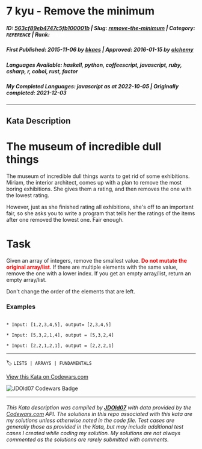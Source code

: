 # 7 kyu - Remove the minimum

##### **ID**: [563cf89eb4747c5fb100001b](https://www.codewars.com/kata/563cf89eb4747c5fb100001b) | **Slug**: [remove-the-minimum](https://www.codewars.com/kata/563cf89eb4747c5fb100001b) | **Category**: `REFERENCE` | **Rank**: <span style="color:white">7 kyu</span>

##### **First Published**: 2015-11-06 ***by*** [bkaes](https://www.codewars.com/users/bkaes) | **Approved**: 2016-01-15 ***by*** [alchemy](https://www.codewars.com/users/alchemy)

##### **Languages Available**: haskell, python, coffeescript, javascript, ruby, csharp, r, cobol, rust, factor

##### **My Completed Languages**: javascript ***as at*** 2022-10-05 | **Originally completed**: 2021-12-03

---

## Kata Description


# The museum of incredible dull things



The museum of incredible dull things wants to get rid of some exhibitions. Miriam, the interior architect, comes up with a plan to remove the most boring exhibitions. She gives them a rating, and then removes the one with the lowest rating.



However, just as she finished rating all exhibitions, she's off to an important fair, so she asks you to write a program that tells her the ratings of the items after one removed the lowest one. Fair enough.



# Task



Given an array of integers, remove the smallest value. <span style="color:red">**Do not mutate the original array/list**</span>. If there are multiple elements with the same value, remove the one with a lower index. If you get an empty array/list, return an empty array/list.



Don't change the order of the elements that are left.



### Examples



```

* Input: [1,2,3,4,5], output= [2,3,4,5]

* Input: [5,3,2,1,4], output = [5,3,2,4]

* Input: [2,2,1,2,1], output = [2,2,2,1]

```



---


🏷 `LISTS | ARRAYS | FUNDAMENTALS`


[View this Kata on Codewars.com](https://www.codewars.com/kata/563cf89eb4747c5fb100001b)

![](https://www.codewars.com/users/jdold07/badges/large "JDOld07 Codewars Badge")

---

###### *This Kata description was compiled by [**JDOld07**](https://tpstech.dev) with data provided by the [Codewars.com](https://www.codewars.com) API.  The solutions in this repo associated with this kata are my solutions unless otherwise noted in the code file.  Test cases are generally those as provided in the Kata, but may include additional test cases I created while coding my solution.  My solutions are not always commented as the solutions are rarely submitted with comments.*
